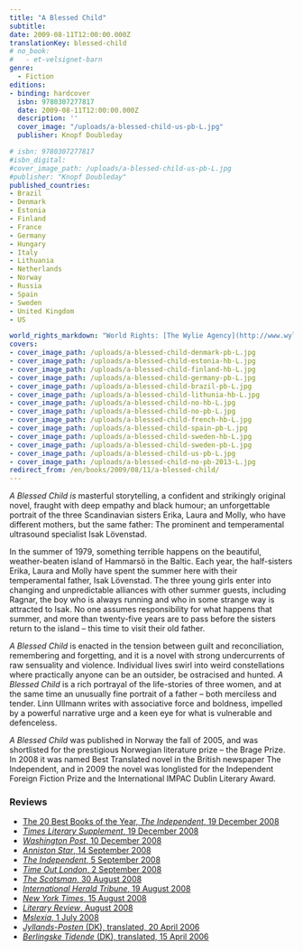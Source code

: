 ```yaml
---
title: "A Blessed Child"
subtitle:
date: 2009-08-11T12:00:00.000Z
translationKey: blessed-child
# no_book:
#   - et-velsignet-barn
genre:
  - Fiction
editions:
- binding: hardcover
  isbn: 9780307277817
  date: 2009-08-11T12:00:00.000Z
  description: ''
  cover_image: "/uploads/a-blessed-child-us-pb-L.jpg"
  publisher: Knopf Doubleday

# isbn: 9780307277817
#isbn_digital:
#cover_image_path: /uploads/a-blessed-child-us-pb-L.jpg
#publisher: "Knopf Doubleday"
published_countries:
- Brazil
- Denmark
- Estonia
- Finland
- France
- Germany
- Hungary
- Italy
- Lithuania
- Netherlands
- Norway
- Russia
- Spain
- Sweden
- United Kingdom
- US

world_rights_markdown: "World Rights: [The Wylie Agency](http://www.wylieagency.com/)"
covers:
- cover_image_path: /uploads/a-blessed-child-denmark-pb-L.jpg
- cover_image_path: /uploads/a-blessed-child-estonia-hb-L.jpg
- cover_image_path: /uploads/a-blessed-child-finland-hb-L.jpg
- cover_image_path: /uploads/a-blessed-child-germany-pb-L.jpg
- cover_image_path: /uploads/a-blessed-child-brazil-pb-L.jpg
- cover_image_path: /uploads/a-blessed-child-lithunia-hb-L.jpg
- cover_image_path: /uploads/a-blessed-child-no-hb-L.jpg
- cover_image_path: /uploads/a-blessed-child-no-pb-L.jpg
- cover_image_path: /uploads/a-blessed-child-french-hb-L.jpg
- cover_image_path: /uploads/a-blessed-child-spain-pb-L.jpg
- cover_image_path: /uploads/a-blessed-child-sweden-hb-L.jpg
- cover_image_path: /uploads/a-blessed-child-sweden-pb-L.jpg
- cover_image_path: /uploads/a-blessed-child-us-pb-L.jpg
- cover_image_path: /uploads/a-blessed-child-no-pb-2013-L.jpg
redirect_from: /en/books/2009/08/11/a-blessed-child/
---
```

*A Blessed Child is* masterful storytelling, a confident and strikingly   original novel, fraught with deep empathy and black humour; an unforgettable   portrait of the three Scandinavian sisters Erika, Laura and Molly, who have   different mothers, but the same father: The prominent and temperamental   ultrasound specialist Isak Lövenstad.

In the  summer of 1979, something terrible happens on the beautiful, weather-beaten island of Hammarsö in the Baltic. Each year, the  half-sisters Erika, Laura and Molly have spent the summer here with their  temperamental father, Isak Lövenstad. The three young girls enter into changing  and unpredictable alliances with other summer guests, including Ragnar, the boy  who is always running and who in some strange way is attracted to Isak.
No one assumes responsibility for  what happens that summer, and more than twenty-five years are to pass before  the sisters return to the island – this time to visit their old father.

*A Blessed Child* is enacted in the  tension between guilt and reconciliation, remembering and forgetting, and it is  a novel with strong undercurrents of raw sensuality and violence. Individual  lives swirl into weird constellations where practically anyone can be an  outsider, be ostracised and hunted. *A  Blessed Child* is a rich portrayal of the life-stories of three women, and  at the same time an unusually fine portrait of a father – both merciless and  tender. Linn Ullmann writes with associative force and boldness, impelled by a  powerful narrative urge and a keen eye for what is vulnerable and defenceless.  

*A Blessed Child* was published in Norway the fall of 2005, and was shortlisted for the prestigious Norwegian literature prize – the Brage Prize. In 2008 it was named Best Translated novel in the British newspaper The Independent, and in 2009 the novel was longlisted for the Independent Foreign Fiction Prize and the International IMPAC Dublin Literary Award.


### Reviews

- [The 20 Best Books of the Year, *The Independent*, 19 December 2008](/assets/files/20-best-Independent-19-12-2008.pdf)  
- [*Times Literary Supplement*, 19 December 2008](/assets/files/TLS-19-12-2008.pdf)  
- [*Washington Post*, 10 December 2008](/assets/files/Washington-Post-10-12-2008.pdf)  
- [*Anniston Star*, 14 September 2008](/assets/files/Anniston-Star-14-09-2008.pdf)  
- [*The Independent*, 5 September 2008](http://www.independent.co.uk/arts-entertainment/books/reviews/a-blessed-child-by-linn-ullmann-trans-sarah-death-919292.html)  
- [*Time Out London*, 2 September 2008](/assets/files/Time-Out-London-02-09-2008.pdf)  
- [*The Scotsman*, 30 August 2008](/assets/files/Scotsman-30-08-2008.pdf)  
- [*International Herald Tribune*, 19 August 2008](/assets/files/International-Herald-Tribune-19-08-2008.pdf)  
- [*New York Times*, 15 August 2008](http://www.nytimes.com/2008/08/17/books/review/DErasmo-t.html?_r=2)  
- [*Literary Review*, August 2008](/assets/files/Literary-Review-aug-2008.pdf)  
- [*Mslexia*, 1 July 2008](/assets/files/Mslexia-01-07-2008.pdf)  
- [*Jyllands-Posten* (DK), translated, 20 April 2006](/assets/files/Jyllands-Posten-EN-20-04-2006.pdf)  
- [*Berlingske Tidende* (DK), translated, 15 April 2006](/assets/files/Berlingske-Tidende-EN-15-04-2006.pdf)  

